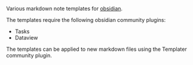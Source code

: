 Various markdown note templates for [obsidian](https://obsidian.md/). 

The templates require the following obsidian community plugins:
- Tasks
- Dataview

The templates can be applied to new markdown files using the Templater community plugin. 
